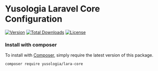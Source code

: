 Yusologia Laravel Core Configuration
======

[![Version](http://poser.pugx.org/yusologia/lara-core/version)](https://packagist.org/packages/yusologia/lara-core)
[![Total Downloads](http://poser.pugx.org/yusologia/lara-core/downloads)](https://packagist.org/packages/yusologia/lara-core)
[![License](http://poser.pugx.org/yusologia/lara-core/license)](https://packagist.org/packages/yusologia/lara-core)

### Install with composer

To install with [Composer](https://getcomposer.org/), simply require the
latest version of this package.

```bash
composer require yusologia/lara-core
```
